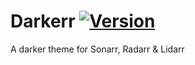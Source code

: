 # Darkerr [![Version](https://img.shields.io/badge/version-3.0.0--beta1-ED1C24.svg?longCache=true&style=flat-square)](#)
A darker theme for Sonarr, Radarr &amp; Lidarr
